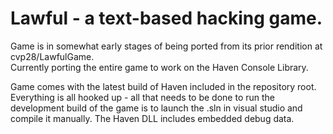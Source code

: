 # Lawful - a text-based hacking game.
  
Game is in somewhat early stages of being ported from its prior rendition at cvp28/LawfulGame.  
Currently porting the entire game to work on the Haven Console Library.  
  
Game comes with the latest build of Haven included in the repository root.
Everything is all hooked up - all that needs to be done to run the development build of the game is to launch the .sln in visual studio and compile it manually.
The Haven DLL includes embedded debug data.
